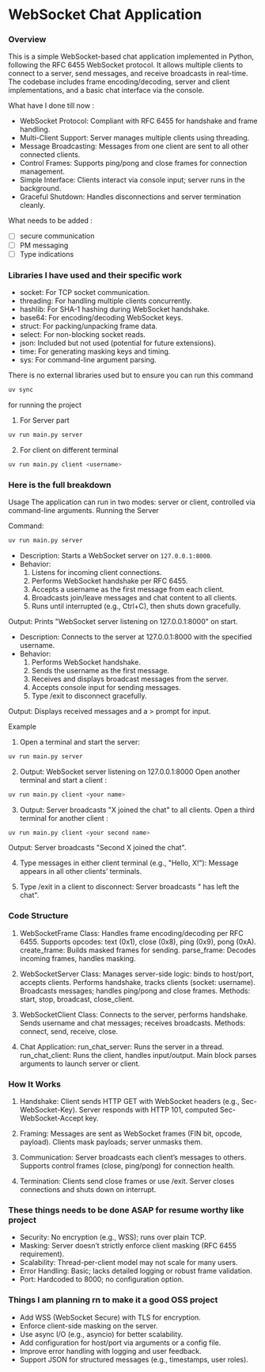 # WebSocket Chat Application
### Overview
This is a simple WebSocket-based chat application implemented in Python, following the RFC 6455 WebSocket protocol. It allows multiple clients to connect to a server, send messages, and receive broadcasts in real-time. The codebase includes frame encoding/decoding, server and client implementations, and a basic chat interface via the console.

What have I done till now :

- WebSocket Protocol: Compliant with RFC 6455 for handshake and frame handling.
- Multi-Client Support: Server manages multiple clients using threading.
- Message Broadcasting: Messages from one client are sent to all other connected clients.
- Control Frames: Supports ping/pong and close frames for connection management.
- Simple Interface: Clients interact via console input; server runs in the background.
- Graceful Shutdown: Handles disconnections and server termination cleanly.

What needs to be added :

- [ ] secure communication
- [ ] PM messaging
- [ ] Type indications

### Libraries I have used and their specific work

- socket: For TCP socket communication.
- threading: For handling multiple clients concurrently.
- hashlib: For SHA-1 hashing during WebSocket handshake.
- base64: For encoding/decoding WebSocket keys.
- struct: For packing/unpacking frame data.
- select: For non-blocking socket reads.
- json: Included but not used (potential for future extensions).
- time: For generating masking keys and timing.
- sys: For command-line argument parsing.

There is no external libraries used but to ensure you can run this command
```bash
uv sync
```

for running the project

1. For Server part
```bash
uv run main.py server
```

2. For client on different terminal
```bash
uv run main.py client <username>
```

### Here is the full breakdown 

Usage
The application can run in two modes: server or client, controlled via command-line arguments.
Running the Server

Command: 
```bash
uv run main.py server
```

- Description: Starts a WebSocket server on `127.0.0.1:8000`.
- Behavior:
    1. Listens for incoming client connections.
    2. Performs WebSocket handshake per RFC 6455.
    3. Accepts a username as the first message from each client.
    4. Broadcasts join/leave messages and chat content to all clients.
    5. Runs until interrupted (e.g., Ctrl+C), then shuts down gracefully.


Output: Prints "WebSocket server listening on 127.0.0.1:8000" on start.

- Description: Connects to the server at 127.0.0.1:8000 with the specified username.
- Behavior:
    1. Performs WebSocket handshake.
    2. Sends the username as the first message.
    3. Receives and displays broadcast messages from the server.
    4. Accepts console input for sending messages.
    5. Type /exit to disconnect gracefully.


Output: Displays received messages and a >  prompt for input.

Example

1. Open a terminal and start the server:
```bash
uv run main.py server
```

2. Output: WebSocket server listening on 127.0.0.1:8000
Open another terminal and start a client :
```bash
uv run main.py client <your name>
```


3. Output: Server broadcasts "X joined the chat" to all clients.
Open a third terminal for another client :
```bash
uv run main.py client <your second name>
```

Output: Server broadcasts "Second X joined the chat".

4. Type messages in either client terminal (e.g., "Hello, X!"):
Message appears in all other clients’ terminals.


5. Type /exit in a client to disconnect:
Server broadcasts " has left the chat".

### Code Structure

1. WebSocketFrame Class:
Handles frame encoding/decoding per RFC 6455.
Supports opcodes: text (0x1), close (0x8), ping (0x9), pong (0xA).
create_frame: Builds masked frames for sending.
parse_frame: Decodes incoming frames, handles masking.


2. WebSocketServer Class:
Manages server-side logic: binds to host/port, accepts clients.
Performs handshake, tracks clients (socket: username).
Broadcasts messages; handles ping/pong and close frames.
Methods: start, stop, broadcast, close_client.


4. WebSocketClient Class:
Connects to the server, performs handshake.
Sends username and chat messages; receives broadcasts.
Methods: connect, send, receive, close.


5. Chat Application:
run_chat_server: Runs the server in a thread.
run_chat_client: Runs the client, handles input/output.
Main block parses arguments to launch server or client.



### How It Works

1. Handshake:
Client sends HTTP GET with WebSocket headers (e.g., Sec-WebSocket-Key).
Server responds with HTTP 101, computed Sec-WebSocket-Accept key.


2. Framing:
Messages are sent as WebSocket frames (FIN bit, opcode, payload).
Clients mask payloads; server unmasks them.


3. Communication:
Server broadcasts each client’s messages to others.
Supports control frames (close, ping/pong) for connection health.


4. Termination:
Clients send close frames or use /exit.
Server closes connections and shuts down on interrupt.



### These things needs to be done ASAP for resume worthy like project

- Security: No encryption (e.g., WSS); runs over plain TCP.
- Masking: Server doesn’t strictly enforce client masking (RFC 6455 requirement).
- Scalability: Thread-per-client model may not scale for many users.
- Error Handling: Basic; lacks detailed logging or robust frame validation.
- Port: Hardcoded to 8000; no configuration option.

### Things I am planning rn to make it a good OSS project

- Add WSS (WebSocket Secure) with TLS for encryption.
- Enforce client-side masking on the server.
- Use async I/O (e.g., asyncio) for better scalability.
- Add configuration for host/port via arguments or a config file.
- Improve error handling with logging and user feedback.
- Support JSON for structured messages (e.g., timestamps, user roles).

